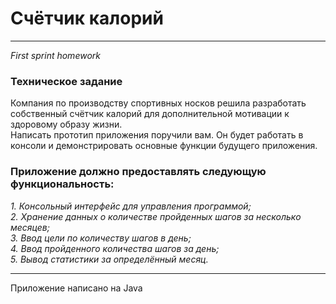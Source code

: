 # Счётчик калорий
---
_First sprint homework_
### Техническое задание
Компания по производству спортивных носков решила разработать собственный счётчик калорий для дополнительной мотивации к здоровому образу жизни.  
Написать прототип приложения поручили вам. Он будет работать в консоли и демонстрировать основные функции будущего приложения.

### Приложение должно предоставлять следующую функциональность:
_1. Консольный интерфейс для управления программой;_  
_2. Хранение данных о количестве пройденных шагов за несколько месяцев;_  
_3. Ввод цели по количеству шагов в день;_  
_4. Ввод пройденного количества шагов за день;_  
_5. Вывод статистики за определённый месяц._

___  
Приложение написано на Java
